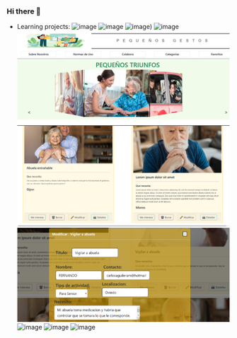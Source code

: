### Hi there 👋

- Learning projects:
![image](https://user-images.githubusercontent.com/104829298/181358467-7870a543-5af7-44f5-a4c9-412fbff6027c.png)
![image](https://user-images.githubusercontent.com/104829298/181358547-ef548c14-75ae-4e1a-b21d-1380c2e8fe97.png)
![image](https://github.com/danimartinjuarez/MarNieblaBack/raw/main/public/Images/Pag.Questions.jpg))
![image](https://github.com/danimartinjuarez/MarNieblaBack/raw/main/public/Images/Pag.New%20question.jpg)
![image](https://github.com/danimartinjuarez/solidaridadactiva/raw/master/public/Captura.PNG)
![image](https://github.com/danimartinjuarez/solidaridadactiva/raw/master/public/Captura2.PNG)
![image](https://github.com/danimartinjuarez/solidaridadactiva/raw/master/public/Captura3.PNG)
![image](https://github.com/prlongoria/Anthakarana/raw/main/public/img/DesktopREADME-APP.gif)
![image](https://github.com/danimartinjuarez/Aventurias/raw/main/Aventurias/public/images/preview2.png)
![image](https://github.com/danimartinjuarez/Aventurias/raw/main/Aventurias/public/images/preview1.png)
